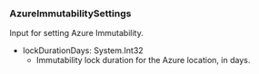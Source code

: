 ### AzureImmutabilitySettings
Input for setting Azure Immutability.

- lockDurationDays: System.Int32
  - Immutability lock duration for the Azure location, in days.
